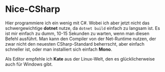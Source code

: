 # Nice-CSharp
Hier programmiere ich ein wenig mit C#. Wobei ich aber jetzt nicht das schwergewichtige **dotnet** nutze, da `dotnet build` einfach zu langsam ist.
Es ist mir einfach zu dumm, 10-15 Sekunden zu warten, wenn man diesen Befehl ausführt.
Man kann den Compiler von der Net-Runtime nutzen, der zwar nicht den neuesten CSharp-Standard beherrscht, aber einfach schneller ist, oder man installiert sich einfach **Mono**.

Als Editor empfehle ich **Kate** aus der Linux-Welt, den es glücklicherweise auch für Windows gibt. 
